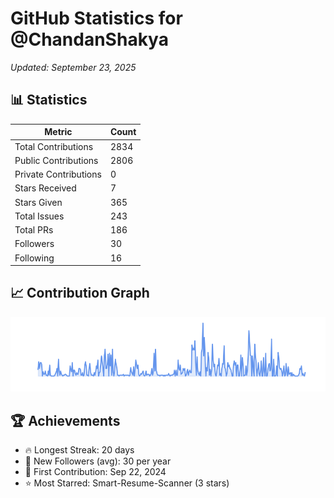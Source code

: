 # GitHub Statistics for @ChandanShakya
*Updated: September 23, 2025*

## 📊 Statistics
| Metric | Count |
|--------|--------|
| Total Contributions | 2834 |
| Public Contributions | 2806 |
| Private Contributions | 0 |
| Stars Received | 7 |
| Stars Given | 365 |
| Total Issues | 243 |
| Total PRs | 186 |
| Followers | 30 |
| Following | 16 |

## 📈 Contribution Graph

![Contribution Graph](./contribution_graph.png)

## 🏆 Achievements

- 🔥 Longest Streak: 20 days
- 👥 New Followers (avg): 30 per year
- 📅 First Contribution: Sep 22, 2024
- ⭐ Most Starred: Smart-Resume-Scanner (3 stars)
